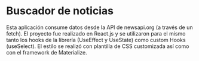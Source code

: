﻿# Buscador de noticias
 
 Esta aplicación consume datos desde la API de newsapi.org (a través de un fetch). El proyecto fue realizado en React.js y se utilizaron para el mismo tanto los hooks de la librería (UseEffect y UseState) como custom Hooks (useSelect).
 El estilo se realizó con plantilla de CSS customizada así como con el framework de Materialize. 
